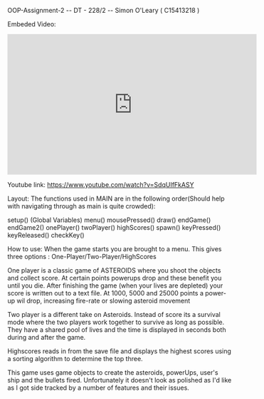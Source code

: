 OOP-Assignment-2     --     DT - 228/2     --     Simon O'Leary ( C15413218 )


Embeded Video:
<iframe width="560" height="315" src="https://www.youtube.com/embed/SdqUIfFkASY" frameborder="0" allowfullscreen></iframe>

Youtube link:
https://www.youtube.com/watch?v=SdqUIfFkASY


Layout:
The functions used in MAIN are in the following order(Should help with navigating through as main is quite crowded):

setup()
(Global Variables)
menu()
mousePressed()
draw()
endGame()
endGame2()
onePlayer()
twoPlayer()
highScores()
spawn()
keyPressed()
keyReleased()
checkKey()


How to use:
When the game starts you are brought to a menu. This gives three options : One-Player/Two-Player/HighScores

One player is a classic game of ASTEROIDS where you shoot the objects and collect score. At certain points powerups drop and these
benefit you until you die. After finishing the game (when your lives are depleted) your score is written out to a text file.
At 1000, 5000 and 25000 points a power-up wil drop, increasing fire-rate or slowing asteroid movement

Two player is a different take on Asteroids. Instead of score its a survival mode where the two players work together to survive
as long as possible. They have a shared pool of lives and the time is displayed in seconds both during and after the game.

Highscores reads in from the save file and displays the highest scores using a sorting algorithm to determine the top three.

This game uses game objects to create the asteroids, powerUps, user's ship and the bullets fired. Unfortunately it doesn't look as polished as I'd like 
as I got side tracked by a number of features and their issues.





